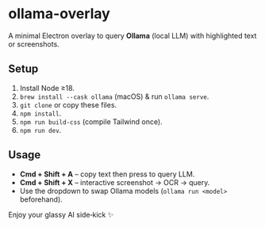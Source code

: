 # ollama-overlay

A minimal Electron overlay to query **Ollama** (local LLM) with highlighted text or screenshots.

## Setup
1. Install Node ≥18.
2. `brew install --cask ollama` (macOS) & run `ollama serve`.
3. `git clone` or copy these files.
4. `npm install`.
5. `npm run build-css` (compile Tailwind once).
6. `npm run dev`.

## Usage
* **Cmd + Shift + A** – copy text then press to query LLM.
* **Cmd + Shift + X** – interactive screenshot → OCR → query.
* Use the dropdown to swap Ollama models (`ollama run <model>` beforehand).

Enjoy your glassy AI side‑kick ✨ 
